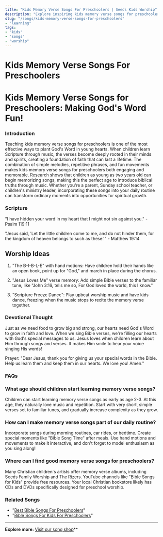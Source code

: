 ```yaml
---
title: "Kids Memory Verse Songs For Preschoolers | Seeds Kids Worship"
description: "Explore inspiring kids memory verse songs for preschoolers for children's worship and faith development. Biblical music resources for families and ministry."
slug: "/songs/kids-memory-verse-songs-for-preschoolers"
- "learning"
tags:
- "kids"
- "songs"
- "worship"
---
```


# Kids Memory Verse Songs For Preschoolers

# Kids Memory Verse Songs for Preschoolers: Making God's Word Fun!

### Introduction
Teaching kids memory verse songs for preschoolers is one of the most effective ways to plant God's Word in young hearts. When children learn Scripture through music, the verses become deeply rooted in their minds and spirits, creating a foundation of faith that can last a lifetime. The combination of simple melodies, repetitive phrases, and fun movements makes kids memory verse songs for preschoolers both engaging and memorable. Research shows that children as young as two years old can begin memorizing songs, making this the perfect age to introduce biblical truths through music. Whether you're a parent, Sunday school teacher, or children's ministry leader, incorporating these songs into your daily routine can transform ordinary moments into opportunities for spiritual growth.

### Scripture
"I have hidden your word in my heart that I might not sin against you." - Psalm 119:11

"Jesus said, 'Let the little children come to me, and do not hinder them, for the kingdom of heaven belongs to such as these.'" - Matthew 19:14

## Worship Ideas
1. "The B-I-B-L-E" with hand motions: Have children hold their hands like an open book, point up for "God," and march in place during the chorus.

2. "Jesus Loves Me" verse memory: Add simple Bible verses to the familiar tune, like "John 3:16, tells me so, For God loved the world, this I know."

3. "Scripture Freeze Dance": Play upbeat worship music and have kids dance, freezing when the music stops to recite the memory verse together.

### Devotional Thought
Just as we need food to grow big and strong, our hearts need God's Word to grow in faith and love. When we sing Bible verses, we're filling our hearts with God's special messages to us. Jesus loves when children learn about Him through songs and verses. It makes Him smile to hear your voice singing His words!

Prayer: "Dear Jesus, thank you for giving us your special words in the Bible. Help us learn them and keep them in our hearts. We love you! Amen."

### FAQs

### What age should children start learning memory verse songs?
Children can start learning memory verse songs as early as age 2-3. At this age, they naturally love music and repetition. Start with very short, simple verses set to familiar tunes, and gradually increase complexity as they grow.

### How can I make memory verse songs part of our daily routine?
Incorporate songs during morning routines, car rides, or bedtime. Create special moments like "Bible Song Time" after meals. Use hand motions and movements to make it interactive, and don't forget to model enthusiasm as you sing along!

### Where can I find good memory verse songs for preschoolers?
Many Christian children's artists offer memory verse albums, including Seeds Family Worship and The Rizers. YouTube channels like "Bible Songs for Kids" provide free resources. Your local Christian bookstore likely has CDs and DVDs specifically designed for preschool worship.

### Related Songs

- "[Best Bible Songs For Preschoolers](/songs/best-bible-songs-for-preschoolers/)"
- "[Bible Songs For Kids For Preschoolers](/songs/bible-songs-for-kids-for-preschoolers/)"

---

**Explore more:** [Visit our song shop](https://seedskidsworship.com/shop)**

<!-- Schema Markup -->
<script type="application/ld+json">
{
  "@context": "https://schema.org",
  "@type": "MusicRecording",
  "name": "Kids Memory Verse Songs For Preschoolers",
  "byArtist": {
    "@type": "MusicGroup",
    "name": "Seeds Kids Worship"
  },
  "isFamilyFriendly": true,
  "url": "https://seedskidsworship.com/songs/kids-memory-verse-songs-for-preschoolers/"
}
</script>